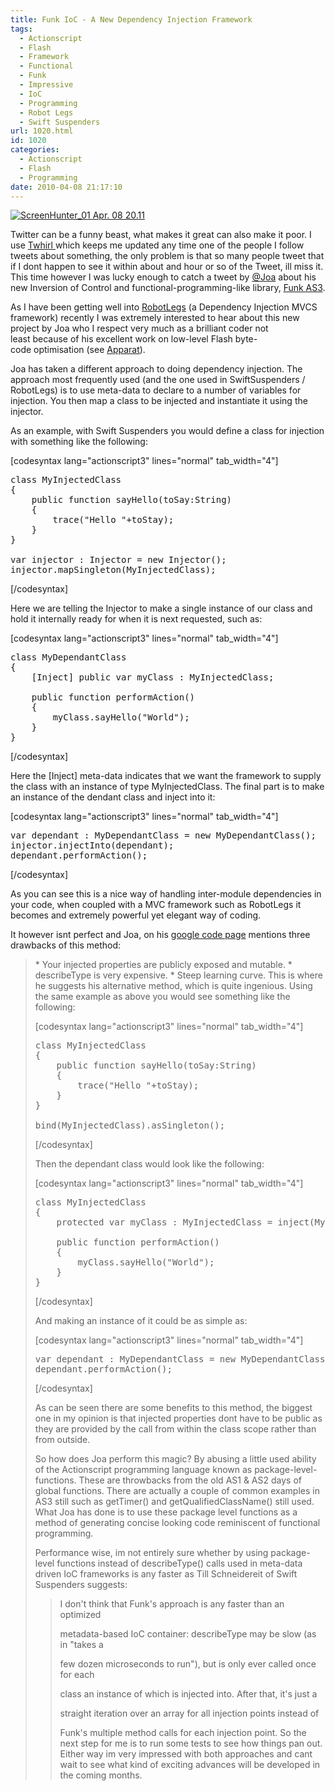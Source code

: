 ```yaml
---
title: Funk IoC - A New Dependency Injection Framework
tags:
  - Actionscript
  - Flash
  - Framework
  - Functional
  - Funk
  - Impressive
  - IoC
  - Programming
  - Robot Legs
  - Swift Suspenders
url: 1020.html
id: 1020
categories:
  - Actionscript
  - Flash
  - Programming
date: 2010-04-08 21:17:10
---
```


[![](https://mikecann.co.uk/wp-content/uploads/2010/04/ScreenHunter_01-Apr.-08-20.11.gif "ScreenHunter_01 Apr. 08 20.11")](https://mikecann.co.uk/wp-content/uploads/2010/04/ScreenHunter_01-Apr.-08-20.11.gif)

Twitter can be a funny beast, what makes it great can also make it poor. I use [Twhirl ](https://www.twhirl.org/)which keeps me updated any time one of the people I follow tweets about something, the only problem is that so many people tweet that if I dont happen to see it within about and hour or so of the Tweet, ill miss it. This time however I was lucky enough to catch a tweet by [@Joa](https://twitter.com/joa) about his new Inversion of Control and functional-programming-like library, [Funk AS3](https://code.google.com/p/funk-as3/).

<!-- more -->

As I have been getting well into [RobotLegs](https://www.robotlegs.org/) (a Dependency Injection MVCS framework) recently I was extremely interested to hear about this new project by Joa who I respect very much as a brilliant coder not least because of his excellent work on low-level Flash byte-code optimisation (see [Apparat](https://code.google.com/p/apparat/)).

Joa has taken a different approach to doing dependency injection. The approach most frequently used (and the one used in SwiftSuspenders / RobotLegs) is to use meta-data to declare to a number of variables for injection. You then map a class to be injected and instantiate it using the injector.

As an example, with Swift Suspenders you would define a class for injection with something like the following:

[codesyntax lang="actionscript3" lines="normal" tab_width="4"]

<pre>class MyInjectedClass
{
	public function sayHello(toSay:String)
	{
		trace("Hello "+toStay);
	}
}

var injector : Injector = new Injector();
injector.mapSingleton(MyInjectedClass);</pre>

[/codesyntax]

Here we are telling the Injector to make a single instance of our class and hold it internally ready for when it is next requested, such as:

[codesyntax lang="actionscript3" lines="normal" tab_width="4"]

<pre>class MyDependantClass
{
	[Inject] public var myClass : MyInjectedClass;

	public function performAction()
	{
		myClass.sayHello("World");
	}
}</pre>

[/codesyntax]

Here the [Inject] meta-data indicates that we want the framework to supply the class with an instance of type MyInjectedClass. The final part is to make an instance of the dendant class and inject into it:

[codesyntax lang="actionscript3" lines="normal" tab_width="4"]

<pre>var dependant : MyDependantClass = new MyDependantClass();
injector.injectInto(dependant);
dependant.performAction();</pre>

[/codesyntax]

As you can see this is a nice way of handling inter-module dependencies in your code, when coupled with a MVC framework such as RobotLegs it becomes and extremely powerful yet elegant way of coding.

It however isnt perfect and Joa, on his [google code page](https://code.google.com/p/funk-as3/wiki/IoC) mentions three drawbacks of this method:

<blockquote>*   Your injected properties are publicly exposed and mutable.
*   describeType is very expensive.
*   Steep learning curve.
This is where he suggests his alternative method, which is quite ingenious. Using the same example as above you would see something like the following:

[codesyntax lang="actionscript3" lines="normal" tab_width="4"]

<pre>class MyInjectedClass
{
	public function sayHello(toSay:String)
	{
		trace("Hello "+toStay);
	}
}

bind(MyInjectedClass).asSingleton();</pre>

[/codesyntax]

Then the dependant class would look like the following:

[codesyntax lang="actionscript3" lines="normal" tab_width="4"]

<pre>class MyInjectedClass
{
	protected var myClass : MyInjectedClass = inject(MyInjectedClass);

	public function performAction()
	{
		myClass.sayHello("World");
	}
}</pre>

[/codesyntax]

And making an instance of it could be as simple as:

[codesyntax lang="actionscript3" lines="normal" tab_width="4"]

<pre>var dependant : MyDependantClass = new MyDependantClass();
dependant.performAction();</pre>

[/codesyntax]

As can be seen there are some benefits to this method, the biggest one in my opinion is that injected properties dont have to be public as they are provided by the call from within the class scope rather than from outside.

So how does Joa perform this magic? By abusing a little used ability of the Actionscript programming language known as package-level-functions. These are throwbacks from the old AS1 &amp; AS2 days of global functions. There are actually a couple of common examples in AS3 still such as getTimer() and getQualifiedClassName() still used. What Joa has done is to use these package level functions as a method of generating concise looking code reminiscent of functional programming.

Performance wise, im not entirely sure whether by using package-level functions instead of describeType() calls used in meta-data driven IoC frameworks is any faster as Till Schneidereit of Swift Suspenders suggests:

> I don't think that Funk's approach is any faster than an optimized
>
> metadata-based IoC container: describeType may be slow (as in "takes a
>
> few dozen microseconds to run"), but is only ever called once for each
>
> class an instance of which is injected into. After that, it's just a
>
> straight iteration over an array for all injection points instead of
>
> Funk's multiple method calls for each injection point.
> So the next step for me is to run some tests to see how things pan out. Either way im very impressed with both approaches and cant wait to see what kind of exciting advances will be developed in the coming months.
